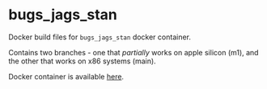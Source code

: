 # bugs_jags_stan
Docker build files for `bugs_jags_stan` docker container.

Contains two branches - one that *partially* works on apple silicon (m1), and the other that works on x86 systems (main). 

Docker container is available [here](https://hub.docker.com/repository/docker/elveeragon/bugs_jags_stan/general).

